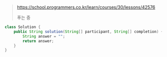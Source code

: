 > https://school.programmers.co.kr/learn/courses/30/lessons/42576
>
> 푸는 중

```java
class Solution {
    public String solution(String[] participant, String[] completion) {
        String answer = "";
        return answer;
    }
}
```
